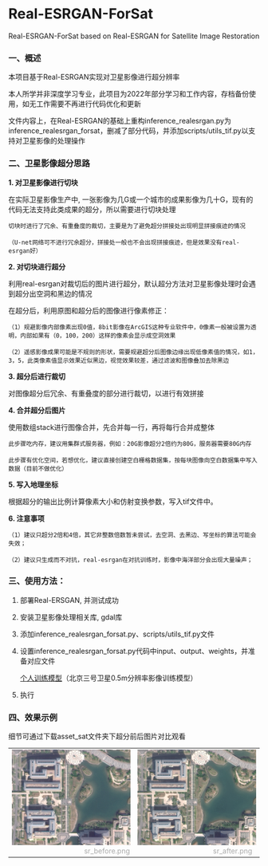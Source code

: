 # Real-ESRGAN-ForSat
Real-ESRGAN-ForSat based on Real-ESRGAN for Satellite Image Restoration

### 一、概述
本项目基于Real-ESRGAN实现对卫星影像进行超分辨率

本人所学并非深度学习专业，此项目为2022年部分学习和工作内容，存档备份使用，如无工作需要不再进行代码优化和更新

文件内容上，在Real-ESRGAN的基础上重构inference_realesrgan.py为inference_realesrgan_forsat，删减了部分代码，并添加scripts/utils_tif.py以支持对卫星影像的处理操作

### 二、卫星影像超分思路
**1. 对卫星影像进行切块**

在实际卫星影像生产中, 一张影像为几G或一个城市的成果影像为几十G，现有的代码无法支持此类成果的超分，所以需要进行切块处理
    
    切块时进行了冗余、有重叠度的裁切，主要是为了避免超分拼接处出现明显拼接痕迹的情况
    
    （U-net网络可不进行冗余超分，拼接处一般也不会出现拼接痕迹，但是效果没有real-esrgan好）

**2. 对切块进行超分**

利用real-esrgan对裁切后的图片进行超分，默认超分方法对卫星影像处理时会遇到超分出空洞和黑边的情况
    
在超分后，利用原图和超分后的图像进行像素修正：
    
    （1）规避影像内部像素出现0值，8bit影像在ArcGIS这种专业软件中，0像素一般被设置为透明，内部如果有（0，100，200）这样的像素会显示成空洞效果
    
    （2）遥感影像成果可能是不规则的形状，需要规避超分后图像边缘出现低像素值的情况，如1，3，5，此类像素值显示效果近似黑边，视觉效果较差，通过滤波和图像叠加去除黑边

**3. 超分后进行裁切**

对图像超分后冗余、有重叠度的部分进行裁切，以进行有效拼接

**4. 合并超分后图片**

使用数组stack进行图像合并，先合并每一行，再将每行合并成整体
    
    此步骤吃内存，建议用集群式服务器，例如：20G影像超分2倍约为80G，服务器需要80G内存
    
    此步骤有优化空间，若想优化，建议直接创建空白栅格数据集，按每块图像向空白数据集中写入数据（目前不做优化）

**5. 写入地理坐标**

根据超分的输出比例计算像素大小和仿射变换参数，写入tif文件中。
    
**6. 注意事项**

    （1）建议只超分2倍和4倍，其它非整数倍数暂未尝试，去空洞、去黑边、写坐标的算法可能会失效；
    
    （2）建议只生成而不对抗，real-esrgan在对抗训练时，影像中海洋部分会出现大量噪声；
    
 ### 三、使用方法：
 1. 部署Real-ERSGAN, 并测试成功
 
 2. 安装卫星影像处理相关库, gdal库
 
 3. 添加inference_realesrgan_forsat.py、scripts/utils_tif.py文件
 
 4. 设置inference_realesrgan_forsat.py代码中input、output、weights，并准备对应文件
 
    [个人训练模型](https://pan.baidu.com/s/1upLhwP8PsGD8GStV2XkhQA?pwd=fhu7)（北京三号卫星0.5m分辨率影像训练模型）
 
 5. 执行
 
 ### 四、效果示例
 
 细节可通过下载asset_sat文件夹下超分前后图片对比观看
 
 <table rules="none" align="center">
	<tr>
		<td>
			<center class="half">
				<img src="assets_sat/sr_before.png" width=500 />
				<br/>
                &emsp;&emsp;&emsp;&emsp;&emsp;&emsp;&emsp;&emsp;&emsp;&emsp;
				<font color="AAAAAA">sr_before.png</font>
			</center>
		</td>
		<td>
			<center class="half">
				<img src="assets_sat/sr_after.png" width=500 />
				<br/>
                &emsp;&emsp;&emsp;&emsp;&emsp;&emsp;&emsp;&emsp;&emsp;&emsp;
				<font color="AAAAAA">sr_after.png</font>
			</center>
		</td>
	</tr>
</table>
